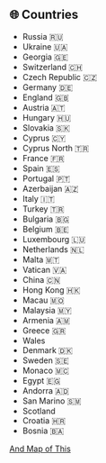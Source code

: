 ## 🌐 Countries 
* Russia 🇷🇺
* Ukraine 🇺🇦
* Georgia 🇬🇪
* Switzerland 🇨🇭
* Czech Republic 🇨🇿 
* Germany 🇩🇪 
* England 🇬🇧 
* Austria 🇦🇹 
* Hungary 🇭🇺 
* Slovakia 🇸🇰 
* Cyprus 🇨🇾 
* Cyprus North 🇹🇷 
* France 🇫🇷 
* Spain 🇪🇸 
* Portugal 🇵🇹 
* Azerbaijan 🇦🇿 
* Italy 🇮🇹 
* Turkey 🇹🇷 
* Bulgaria 🇧🇬 
* Belgium 🇧🇪 
* Luxembourg 🇱🇺 
* Netherlands 🇳🇱 
* Malta 🇲🇹 
* Vatican 🇻🇦 
* China 🇨🇳 
* Hong Kong 🇭🇰 
* Macau 🇲🇴
* Malaysia 🇲🇾 
* Armenia 🇦🇲 
* Greece 🇬🇷 
* Wales
* Denmark 🇩🇰 
* Sweden 🇸🇪 
* Monaco 🇲🇨
* Egypt 🇪🇬
* Andorra 🇦🇩
* San Marino 🇸🇲
* Scotland 
* Croatia 🇭🇷
* Bosnia 🇧🇦

[And Map of This](https://share.skratch.world/1o5zxKZkxa/visited)
